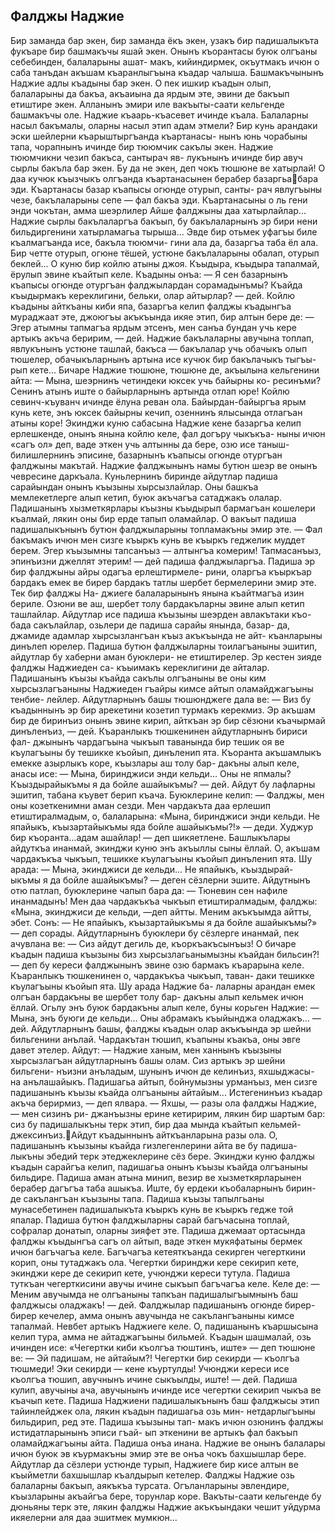 ## Фалджы Наджие

Бир заманда бар экен, бир заманда ёкъ экен, узакъ бир падишалыкъта фукъаре бир башмакъчы яшай экен. Онынъ къорантасы буюк олгъаны себебинден, балаларыны ашат- макъ, кийиндирмек, окъутмакъ ичюн о саба танъдан акъшам къаранлыгъына къадар чалыша. Башмакъчынынъ Наджие адлы къадыны бар экен. О пек ишкир къадын олып, балаларыны да бакъа, акъаиына да ярдым эте, эвини де бакъып етиштире экен.
Алланынъ эмири иле вакъыты-саати кельгенде башмакъчы оле. Наджие къаарь-къасевет ичинде къала. Балаларны насыл бакъмалы, оларны насыл этип адам этмели? Бир кунь арандаки эски шейлерни къарыштыргъанда къартанасы- нынъ юнь чорабыны тапа, чорапнынъ ичинде бир тююмчик сакълы экен. Наджие тююмчикни чезип бакъса, сантырач яв- лукънынъ ичинде бир авуч сырлы бакъла бар экен.
Бу да не экен, деп чокъ тюшюне ве хатырлай! О даа кучюк къызчыкъ олгъанда къартанасынен берабер базаргьабара эди. Къартанасы базар къапысы огюнде отурып, санты- рач явлугъыны чезе, бакълаларыны сепе — фал бакъа эди. Къартанасыны о ль гени энди чокътан, амма шеэрлилер Айше фалджыны даа хатырлайлар...
Наджие сырлы бакълаларгъа бакъып, бу бакълаларнынъ эр бири нени бильдиргенини хатырламагьа тырыша... Эвде бир отьмек уфагъы биле къалмагъанда исе, бакъла тююмчи- гини ала да, базаргъа таба ёл ала. Бир четте отурып, огюне тёшей, устюне бакълаларыны обалап, отурып беклей...
О куню бир койлю атыны джоя. Къыдыра, къыдыра тапалмай, ёрулып эвине къайтып келе. Къадыны онъа:
— Я сен базарнынъ къапысы огюнде отургъан фалджылардан сорамадынъмы? Къайда къыдырмакъ кереклигини, бельки, олар айтырлар? — дей.
Койлю къадыны айткъаны киби япа, базаргъа келип фалджы къадынгъа мураджаат эте, джоюгъы акъкъында икяе этип, бир алтын бере де:
— Эгер атымны тапмагъа ярдым этсенъ, мен санъа бундан учь кере артыкъ акъча беририм, — дей.
Наджие бакълаларны авучына топлап, явлукънынъ устюне ташлай, бакъса — бакълалар учь обачыкъ олып тюшелер, обачыкъларнынъ артына исе кучюк бир бакълачыкъ тыгъы- рып кете... Бичаре Наджие тюшюне, тюшюне де, акъылына кельгенини айта:
— Мына, шеэрнинъ четиндеки юксек учь байырны ко- ресинъми? Сенинъ атынъ иште о байырларнынъ артында отлап юре!
Койлю севинч-къуванч ичинде ёлуна реван ола. Байырдан-байыргъа ярым кунь кете, энъ юксек байырны кечип, озеннинъ ялысында отлагъан атыны коре!
Экинджи куню сабасына Наджие кене базаргъа келип ерлешкенде, онынъ янына койлю келе, фал догъру чыкъкъа- ныны ичюн «сагъ ол» деп, ваде эткен учь алтынны да бере, озю исе таныш-билишлернинъ эписине, базарнынъ къапысы огюнде отургъан фалджыны макътай. Наджие фалджынынъ намы бутюн шеэр ве онынъ чевресине даркъала.
Куньлернинъ биринде айдутлар падиша сарайындан онынъ къызыны хырсызлайлар. Оны башкъа мемлекетлерге алып кетип, буюк акъчагъа сатаджакъ олалар. 
Падишанынъ хызметкярлары къызны къыдырып бармагъан кошелери къалмай, лякин оны бир ерде тапып оламайлар. О вакъыт падиша падишалыкънынъ бутюн фалджыларыны топламакъны
эмир эте.
— Фал бакъмакъ ичюн мен сизге къыркъ кунь ве къыркъ геджелик муддет берем. Эгер къызымны тапсанъыз — алтынгъа комерим! Тапмасанъыз, эпинъизни джеллят этерим! — дей падиша фалджыларгъа.
Падиша эр бир фалджыны айры одагъа ерлештирмеле- рини, оларгъа къыркъар бардакъ емек ве бирер бардакъ татлы шербет бермелерини эмир эте. Тек бир фалджы На- джиеге балаларынынъ янына къайтмагъа изин бериле. Озюни ве аш, шербет толу бардакъларны эвине алып кетип ташлайлар.
Айдутлар исе падиша къызыны шеэрден авлакътаки къо- бада сакълайлар, озьлери де падиша сарайы янында, базар- да, джамиде адамлар хырсызлангъан къыз акъкъында не айт- къанларыны динълеп юрелер. Падиша бутюн фалджыларны тоилагъаныны эшитип, айдутлар бу хаберни аман буюклери- не етиштирелер. Эр кестен зияде фалджы Наджиеден са- къыимакъ кереклигини де айталар. Падишанынъ къызы къайда сакълы олгъаныны ве оны ким хырсызлагъаныны Наджиеден гъайры кимсе айтып оламайджагъыны тенбие- лейлер. Айдутларнынъ башы тюшюнджеге дала ве:
— Виз бу къадыннынъ эр бир арекетини козетип турмакъ керекмиз. Эр акъшам бир де биринъиз онынъ эвине кирип, айткъан эр бир сёзюни къачырмай динъленъиз, — дей.
Къаранлыкъ тюшкенинен айдутларнынъ бириси фал- джынынъ чардагъына чыкъып таванында бир тешик оя ве къулагъыны бу тешикке къойып, динъленип ята. Къоранта акъшамлыкъ емекке азырлыкъ коре, къызлары аш толу бар- дакъны алып келе, анасы исе:
— Мына, биринджиси энди кельди... Оны не япмалы? Къыздырайыкъмы я да бойле ашайыкъмы? — дей.
Айдут бу лафларны эшитип, табана къувет берип къача.
Буюклерине келип:
— Фалджы, мен оны козеткенимни аман сезди. Мен чардакъта даа ерлешип етиштиралмадым, о, балаларына: «Мына, биринджиси энди кельди. 
Не япайыкъ, къызартайыкъмы яда бойле ашайыкъмы?!» — деди. Худжур бир къоранта...адам ашайлар! — деп шикяетлене.
Башлыкълары айдуткъа инанмай, экинджи куню энъ акъыллы сыны ёллай. О, акъшам чардакъкъа чыкъып, тешикке къулагъыны къойып динъленип ята. Шу арада:
— Мына, экинджиси де кельди... Не япайыкъ, къыздырай- ыкъмы я да бойле ашайыкъмы? — деген сёзлерни эшите.
Айдутнынъ отю патлап, буюклерине чапып бара да:
— Тюневин сен нафиле инанмадынъ! Мен даа чардакъкъа чыкъып етиштиралмадым, фалджы: «Мына, экинджиси де кельди, —деп айтты. Меним акъкъымда айтты, эбет. Сонъ: — Не япайыкъ, къызартайыкъмы я да бойле ашайыкъмы?» — деп сорады.
Айдутларнынъ буюклери бу сёзлерге инанмай, пек ачувлана ве:
— Сиз айдут дегиль де, къоркъакъсынъыз! О бичаре къадын падиша къызыны биз хырсызлагьанымызны къайдан бильсин?! — деп бу кереси фалджынынъ эвине озю бармакъ къарарына келе.
Къаранлыкъ тюшкенинен о, чардакъкъа чыкъып, таван- даки тешикке къулагъыны къойып ята. Шу арада Наджие ба- лаларны арандан емек олгъан бардакъны ве шербет толу бар- дакъны алып кельмек ичюн ёллай. Огьлу энъ буюк бардакъны алып келе, буны корьген Наджие:
— Мына, энъ буюги де кельди... Оны абрамакъ къыйынджа оладжакъ... — дей.
Айдутларнынъ башы, фалджы къадын олар акъкъында эр шейни бильгенини анълай. Чардакътан тюшип, къапыны къакъа, оны эвге давет этелер. Айдут:
— Наджие ханым, мен ханнынъ къызыны хырсызлагъан айдутларнынъ башы олам. Сиз артыкъ эр шейни бильгени- нъизни анъладым, шунынъ ичюн де келинъиз, яхшыджасы- на анълашайыкъ. Падишагьа айтып, бойнумызны урманъыз, мен сизге падишанынъ къызы къайда олгъаныны айтайым... Истегенинъиз къадар акъча берирмиз, — деп ялвара.
— Яхшы, — разы ола фалджы Наджие, — мен сизинъ ри- джанъызны ерине кетиририм, лякин бир шартым бар: сиз бу падишалыкъны терк этип, бир даа мында къайтып кельмей- джексинъиз.Айдут къадыннынъ айткъанларына разы ола. О, падишанынъ къызыны къайда гизлегенлерини айта ве бу падиша- лыкъны эбедий терк этеджеклерине сёз бере.
Экинджи куню фалджы къадын сарайгъа келип, падишагьа онынъ къызы къайда олгъаныны бильдире. Падиша аман атына минип, везир ве хызметкярларынен берабер дагъгъа таба ашыкъа. Иште, бу ердеки къобаларнынъ бирин- де сакълангъан къызыны тапа. Падиша къызы тапылгьаны мунасебетинен падишалыкъта къыркъ кунь ве къыркъ гедже той япалар. Падиша бутюн фалджыларны сарай багъчасына топлай, софралар донатып, оларны зияфет эте.
Падиша джемаат ортасында фалджы къыдынгъа сагъ ол айтып, ваде эткен мукяфатыны бермек ичюн багъчагъа келе. Багъчагъа кетеяткъанда секирген чегерткини корип, оны тутаджакъ ола. Чегертки биринджи кере секирип кете, экинджи кере де секирип кете, учюнджи кереси тутула. Падиша туткъан чегерткисини авучы ичине сыкъып багъчагъа келе. Келе де:
— Меним авучымда не олгъаныны тапкъан падишалыгъымнынъ баш фалджысы оладжакъ! — дей.
Фалджылар падишанынъ огюнде бирер-бирер кечелер, амма онынъ авучында не сакълангъаныны кимсе тапалмай. Невбет артыкъ Наджиеге келе. О, падишанынъ къаршысына келип тура, амма не айтаджагъыны бильмей. Къадын шашмалай, озь ичинден исе: «Чегертки киби къолгъа тюштинъ, иште» — деп тюшюне ве:
— Эй падишам, не айтайым?! Чегертки бир секирди — къолгъа тюшмеди! Эки секирди — кене къуртулды! Учюнджи кереси исе къолгъа тюшип, авучнынъ ичине сыкъылды, иште! — дей.
Падиша кулип, авучыны ача, авучынынъ ичинде исе чегертки секирип чыкъа ве къачып кете.
Падиша Наджиени падишалыкънынъ баш фалджысы этип тайинлейджек ола, лякин къадын падишагьа озь мин- нетдарлыгъыны бильдирип, ред эте. Падиша къызыны тап- макъ ичюн озюнинъ фалджы истидатларынынъ эписи гъай- ып эткенини ве артыкъ фал бакъып оламайджагъыны айта.
Падиша онъа инана. Наджие ве онынъ балалары ичюн буюк эв къурмакъны эмир эте ве онъа чокъ бахшышлар бере.
Айдутлар да сёзлери устюнде турып, Наджиеге бир кисе алтын ве къыйметли бахшышлар къалдырып кетелер.
Фалджы Наджие озь балаларны бакъып, аякъкъа турсата. Огъланларыны эвлендире, къызларыны акъайгъа бере, торунлар коре. Вакъты-саати кельгенде бу дюньяны терк эте, лякин фалджы Наджие акъкъындаки чешит уйдурма икяелерни аля даа эшитмек мумкюн...
